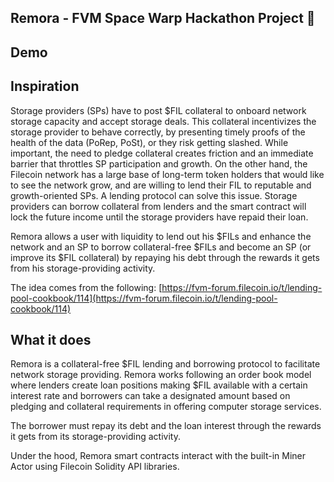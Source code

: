 ## Remora - FVM Space Warp Hackathon Project 👋

## Demo

## Inspiration
Storage providers (SPs) have to post $FIL collateral to onboard network storage capacity and accept storage deals. This collateral incentivizes the storage provider to behave
correctly, by presenting timely proofs of the health of the data (PoRep, PoSt), or they risk getting slashed.
While important, the need to pledge collateral creates friction and an immediate barrier that
throttles SP participation and growth. On the other hand, the Filecoin network has a large base
of long-term token holders that would like to see the network grow, and are willing to lend their
FIL to reputable and growth-oriented SPs.
A lending protocol can solve this issue. Storage providers can borrow collateral from lenders and
the smart contract will lock the future income until the storage providers have repaid their loan.

Remora allows a user with liquidity to lend out his $FILs and enhance the network and an SP to borrow collateral-free $FILs and become an SP (or improve its $FIL collateral) by repaying his debt through the rewards it gets from his storage-providing activity.

The idea comes from the following: [https://fvm-forum.filecoin.io/t/lending-pool-cookbook/114](https://fvm-forum.filecoin.io/t/lending-pool-cookbook/114)

## What it does
Remora is a collateral-free $FIL lending and borrowing protocol to facilitate network storage providing. Remora works following an order book model where lenders create loan positions making $FIL available with a certain interest rate and borrowers can take a designated amount based on pledging and collateral requirements in offering computer storage services.

The borrower must repay its debt and the loan interest through the rewards it gets from its storage-providing activity. 

Under the hood, Remora smart contracts interact with the built-in Miner Actor using Filecoin Solidity API libraries.
